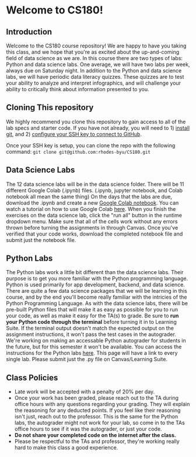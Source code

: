 # Welcome to CS180! 
## Introduction
Welcome to the CS180 course repository! We are happy to have you taking this class, and we hope that you're as excited about the up-and-coming field of data science as we are. In this course there are two types of labs: Python and data science labs. One average, we will have two labs per week, always due on Saturday night. In addition to the Python and data science labs, we will have periodic data literacy quizzes. These quizzes are to test your ability to analyze and interpret infographics, and will challenge your ability to critically think about information presented to you.

## Cloning This repository

We highly recommend you clone this repository to gain access to all of the lab specs and starter code. If you have not already, you will need to 1) [install git](https://www.atlassian.com/git/tutorials/install-git), and 2) [configure your SSH key to connect to GitHub](https://docs.github.com/en/authentication/connecting-to-github-with-ssh).

Once your SSH key is setup, you can clone the repo with the following command: `git clone git@github.com:rhodes-byu/CS180.git`

## Data Science Labs
The 12 data science labs will be in the data science folder. There will be 11 different Google Colab (.ipynb) files. (.ipynb, jupyter notebook, and Colab notebook all mean the same thing) On the days that the labs are due, download the .ipynb and create a new [Google Colab notebook](https://colab.research.Google.com/). You can watch a tutorial on how to use Google Colab [here](https://www.youtube.com/watch?v=WFvY3qgtMqM&ab_channel=MarkKeith). When you finish the exercises on the data science lab, click the "run all" button in the runtime dropdown menu. Make sure that all of the cells work without any errors thrown before turning the assignments in through Canvas. Once you've verified that your code works, download the completed notebook file and submit just the notebook file.

## Python Labs
The Python labs work a little bit different than the data science labs. Their purpose is to get you more familiar with the Python programming language. Python is used primarily for app development, backend, and data science. There are quite a few data science packages that we will be learning in this course, and by the end you'll become really familiar with the intricies of the Python Programming Language. As with the data science labs, there will be pre-built Python files that will make it as easy as possible for you to run your code, as well as make it easy for the TA(s) to grade. Be sure to **run your Python code through the terminal** before turning it in to Learning Suite. If the terminal output doesn't match the expected output on the assignment instructions, it won't pass the test cases in the autograder. We're working on making an accessable Python autograder for students in the future, but for this semester it won't be available. You can access the instructions for the Python labs [here](https://byucs180.atlassian.net/wiki/spaces/CF2/pages/294998/Python+Labs). This page will have a link to every single lab. Please submit just the .py file on Canvas/Learning Suite.

## Class Policies
- Late work will be accepted with a penalty of 20% per day.
- Once your work has been graded, please reach out to the TA during office hours with any questions regarding your grading. They will explain the reasoning for any deducted points. If you feel like their reasoning isn't just, reach out to the professor. This is the same for the Python labs, the autograder might not work for your lab, so come in to the TAs office hours to see if it was the autograder, or just your code.
- **Do not share your completed code on the internet after the class.**
- Please be respectful to the TAs and professor, they're working really hard to make this class a good experience.
